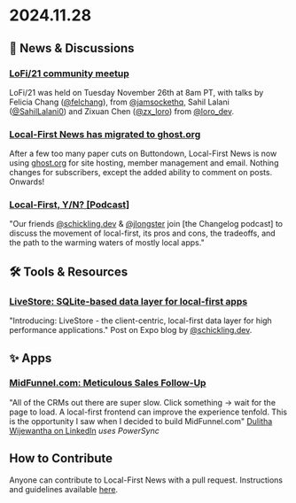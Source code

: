 # 2024.11.28


## 📰 News & Discussions

### [LoFi/21 community meetup](https://www.youtube.com/watch?v=nmPFItDKFsA&list=PLTbD2QA-VMnXFsLbuPGz1H-Najv9MD2-H&index=21)
LoFi/21 was held on Tuesday November 26th at 8am PT, with talks by Felicia Chang ([@felchang](https://x.com/felchang)), from [@jamsockethq](https://x.com/jamsockethq), Sahil Lalani ([@SahilLalani0](https://x.com/SahilLalani0)) and Zixuan Chen ([@zx_loro](https://x.com/zx_loro)) from [@loro_dev](https://x.com/loro_dev).

### [Local-First News has migrated to ghost.org](https://www.localfirstnews.com/)
After a few too many paper cuts on Buttondown, Local-First News is now using [ghost.org](https://ghost.org/) for site hosting, member management and email. Nothing changes for subscribers, except the added ability to comment on posts. Onwards!

### [Local-First, Y/N? [Podcast]](https://changelog.com/friends/71)
"Our friends [@schickling.dev](https://bsky.app/profile/schickling.dev) & [@jlongster](https://x.com/jlongster) join [the Changelog podcast] to discuss the movement of local-first, its pros and cons, the tradeoffs, and the path to the warming waters of mostly local apps."

## 🛠️ Tools & Resources

### [LiveStore: SQLite-based data layer for local-first apps](https://expo.dev/blog/local-first-application-development-with-livestore)
"Introducing: LiveStore - the client-centric, local-first data layer for high performance applications." Post on Expo blog by [@schickling.dev](https://bsky.app/profile/schickling.dev).


## ✨ Apps

### [MidFunnel.com: Meticulous Sales Follow-Up](https://www.midfunnel.com/)
"All of the CRMs out there are super slow. Click something -> wait for the page to load. A local-first frontend can improve the experience tenfold. This is the opportunity I saw when I decided to build MidFunnel.com" [Dulitha Wijewantha on LinkedIn](https://www.linkedin.com/feed/update/urn:li:activity:7267099799005351937/) _uses PowerSync_




## How to Contribute
Anyone can contribute to Local-First News with a pull request. Instructions and guidelines available [here](https://github.com/localfirstnews/localfirstnews).
